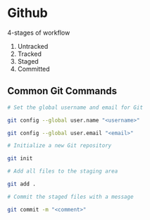 # Github

4-stages of workflow

1. Untracked
2. Tracked
3. Staged
4. Committed

## Common Git Commands

```bash
# Set the global username and email for Git

git config --global user.name "<username>"

git config --global user.email "<email>"
```

```bash
# Initialize a new Git repository

git init
```

```bash
# Add all files to the staging area

git add .
```

```bash
# Commit the staged files with a message

git commit -m "<comment>"
```
